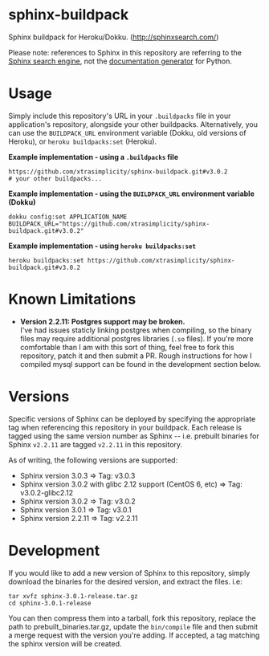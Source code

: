 # sphinx-buildpack
Sphinx buildpack for Heroku/Dokku. (http://sphinxsearch.com/)

Please note: references to Sphinx in this repository are referring to the [Sphinx search engine](http://sphinxsearch.com), not the [documentation generator](http://www.sphinx-doc.org) for Python.

# Usage
Simply include this repository's URL in your `.buildpacks` file in your application's repository, alongside your other buildpacks. Alternatively, you can use the `BUILDPACK_URL` environment variable (Dokku, old versions of Heroku), or `heroku buildpacks:set` (Heroku).

**Example implementation - using a `.buildpacks` file**
```
https://github.com/xtrasimplicity/sphinx-buildpack.git#v3.0.2
# your other buildpacks...
```

**Example implementation - using the `BUILDPACK_URL` environment variable (Dokku)**
```
dokku config:set APPLICATION_NAME BUILDPACK_URL="https://github.com/xtrasimplicity/sphinx-buildpack.git#v3.0.2"
```

**Example implementation - using `heroku buildpacks:set`**
```
heroku buildpacks:set https://github.com/xtrasimplicity/sphinx-buildpack.git#v3.0.2
```


# Known Limitations
- **Version 2.2.11: Postgres support may be broken.**   
  I've had issues staticly linking postgres when compiling, so the binary files may require additional postgres libraries (`.so` files). If you're more comfortable than I am with this sort of thing, feel free to fork this repository, patch it and then submit a PR. Rough instructions for how I compiled mysql support can be found in the development section below.

# Versions
Specific versions of Sphinx can be deployed by specifying the appropriate tag when referencing this repository in your buildpack. Each release is tagged using the same version number as Sphinx -- i.e. prebuilt binaries for Sphinx `v2.2.11` are tagged `v2.2.11` in this repository.

As of writing, the following versions are supported:
- Sphinx version 3.0.3 => Tag: v3.0.3
- Sphinx version 3.0.2 with glibc 2.12 support (CentOS 6, etc) => Tag: v3.0.2-glibc2.12
- Sphinx version 3.0.2 => Tag: v3.0.2
- Sphinx version 3.0.1 => Tag: v3.0.1
- Sphinx version 2.2.11 => Tag: v2.2.11

# Development
If you would like to add a new version of Sphinx to this repository, simply download the binaries for the desired version, and extract the files.
i.e:
```
tar xvfz sphinx-3.0.1-release.tar.gz
cd sphinx-3.0.1-release
```
You can then compress them into a tarball, fork this repository, replace the path to prebuilt_binaries.tar.gz, update the `bin/compile` file and then submit a merge request with the version you're adding. If accepted, a tag matching the sphinx version will be created.
